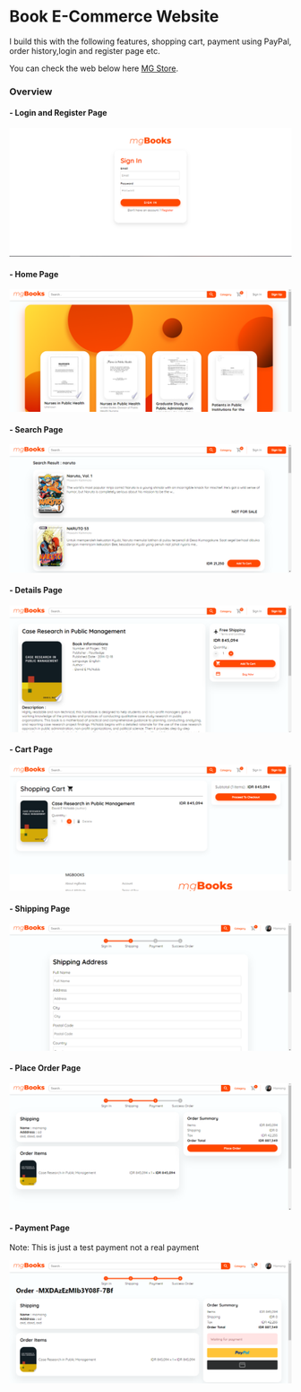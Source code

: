 # Book E-Commerce Website

I build this with the following features, shopping cart, payment using PayPal, order history,login and register page etc.

You can check the web below here [MG Store](https://mgbooks.netlify.app/).

### Overview

#### - Login and Register Page

![Login and Register Page Image](./public/images/pictures/preview1.png)

#### - Home Page

![Home Page Image](./public/images/pictures/preview2.png)

#### - Search Page

![Search Page Image](./public/images/pictures/preview3.png)

#### - Details Page

![Details Page Image](./public/images/pictures/preview4.png)

#### - Cart Page

![Cart Page Image](./public/images/pictures/preview5.png)

#### - Shipping Page

![Cart Page Image](./public/images/pictures/preview6.png)

#### - Place Order Page

![Cart Page Image](./public/images/pictures/preview7.png)

#### - Payment Page

Note: This is just a test payment not a real payment

![Cart Page Image](./public/images/pictures/preview8.png)
